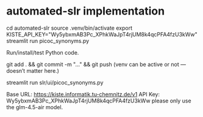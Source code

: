 # automated-slr implementation


cd automated-slr
source .venv/bin/activate
export KISTE_API_KEY="Wy5ybxmAB3Pc_XPhkWaJpT4rjUM8k4qcPFA4fzU3kWw"
streamlit run picoc_synonyms.py

Run/install/test Python code.

git add . && git commit -m "..." && git push
(venv can be active or not — doesn’t matter here.)

streamlit run slr/ui/picoc_synonyms.py

Base URL: https://kiste.informatik.tu-chemnitz.de/v1
API Key: Wy5ybxmAB3Pc_XPhkWaJpT4rjUM8k4qcPFA4fzU3kWw
please only use the glm-4.5-air model.